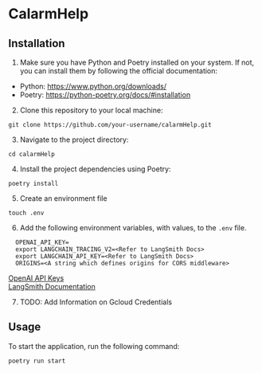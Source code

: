 # CalarmHelp

## Installation

1. Make sure you have Python and Poetry installed on your system. If not, you can install them by following the official documentation:
  - Python: https://www.python.org/downloads/
  - Poetry: https://python-poetry.org/docs/#installation

2. Clone this repository to your local machine:

  ```shell
  git clone https://github.com/your-username/calarmHelp.git
  ```

3. Navigate to the project directory:

  ```shell
  cd calarmHelp
  ```

4. Install the project dependencies using Poetry:

  ```shell
  poetry install
  ```

5. Create an environment file
  ```shell
  touch .env
  ```

6. Add the following environment variables, with values, to the `.env` file.

  ```.env     
    OPENAI_API_KEY=
    export LANGCHAIN_TRACING_V2=<Refer to LangSmith Docs>
    export LANGCHAIN_API_KEY=<Refer to LangSmith Docs>
    ORIGINS=<A string which defines origins for CORS middleware>
  ```

  [OpenAI API Keys](https://platform.openai.com/docs/quickstart/step-2-set-up-your-api-key)
  <br>
  [LangSmith Documentation](https://docs.smith.langchain.com/#3-set-up-your-environment)

7. TODO: Add Information on Gcloud Credentials

## Usage

To start the application, run the following command:
  ```shell
  poetry run start
  ```